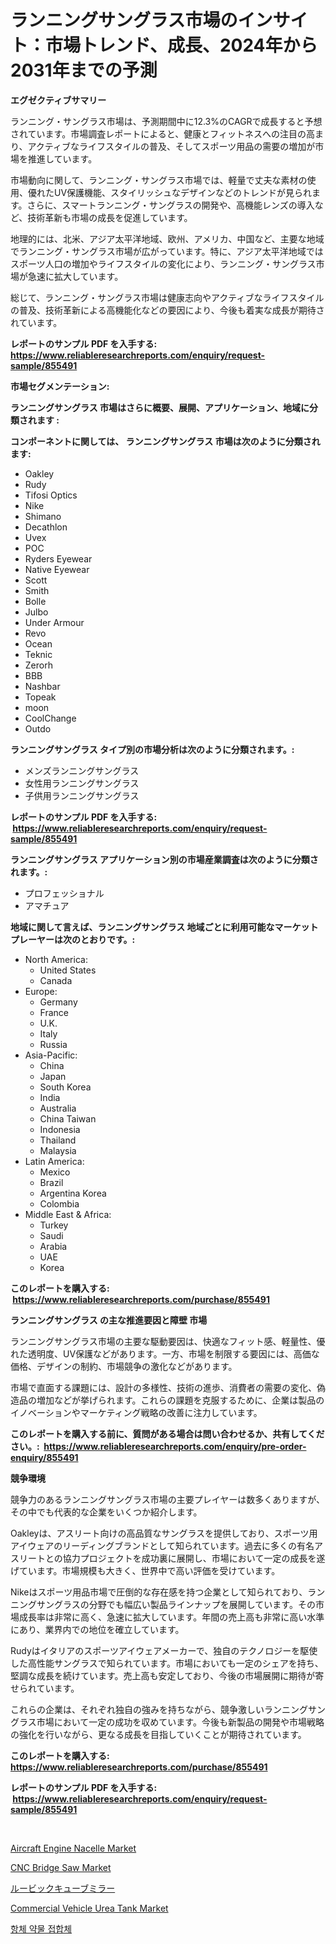 <p><h1>ランニングサングラス市場のインサイト：市場トレンド、成長、2024年から2031年までの予測</h1></p><p><strong>エグゼクティブサマリー</strong></p>
<p><p>ランニング・サングラス市場は、予測期間中に12.3%のCAGRで成長すると予想されています。市場調査レポートによると、健康とフィットネスへの注目の高まり、アクティブなライフスタイルの普及、そしてスポーツ用品の需要の増加が市場を推進しています。</p><p>市場動向に関して、ランニング・サングラス市場では、軽量で丈夫な素材の使用、優れたUV保護機能、スタイリッシュなデザインなどのトレンドが見られます。さらに、スマートランニング・サングラスの開発や、高機能レンズの導入など、技術革新も市場の成長を促進しています。</p><p>地理的には、北米、アジア太平洋地域、欧州、アメリカ、中国など、主要な地域でランニング・サングラス市場が広がっています。特に、アジア太平洋地域ではスポーツ人口の増加やライフスタイルの変化により、ランニング・サングラス市場が急速に拡大しています。</p><p>総じて、ランニング・サングラス市場は健康志向やアクティブなライフスタイルの普及、技術革新による高機能化などの要因により、今後も着実な成長が期待されています。</p></p>
<p><strong>レポートのサンプル PDF を入手する: <a href="https://www.reliableresearchreports.com/enquiry/request-sample/855491">https://www.reliableresearchreports.com/enquiry/request-sample/855491</a></strong></p>
<p><strong>市場セグメンテーション:</strong></p>
<p><strong> ランニングサングラス 市場はさらに概要、展開、アプリケーション、地域に分類されます :</strong></p>
<p><strong>コンポーネントに関しては、 ランニングサングラス 市場は次のように分類されます: &nbsp;</strong></p>
<p><ul><li>Oakley</li><li>Rudy</li><li>Tifosi Optics</li><li>Nike</li><li>Shimano</li><li>Decathlon</li><li>Uvex</li><li>POC</li><li>Ryders Eyewear</li><li>Native Eyewear</li><li>Scott</li><li>Smith</li><li>Bolle</li><li>Julbo</li><li>Under Armour</li><li>Revo</li><li>Ocean</li><li>Teknic</li><li>Zerorh</li><li>BBB</li><li>Nashbar</li><li>Topeak</li><li>moon</li><li>CoolChange</li><li>Outdo</li></ul></p>
<p><strong> ランニングサングラス タイプ別の市場分析は次のように分類されます。:</strong></p>
<p><ul><li>メンズランニングサングラス</li><li>女性用ランニングサングラス</li><li>子供用ランニングサングラス</li></ul></p>
<p><strong>レポートのサンプル PDF を入手する: &nbsp;<a href="https://www.reliableresearchreports.com/enquiry/request-sample/855491">https://www.reliableresearchreports.com/enquiry/request-sample/855491</a></strong></p>
<p><strong> ランニングサングラス アプリケーション別の市場産業調査は次のように分類されます。:</strong></p>
<p><ul><li>プロフェッショナル</li><li>アマチュア</li></ul></p>
<p><strong>地域に関して言えば、ランニングサングラス 地域ごとに利用可能なマーケットプレーヤーは次のとおりです。:</strong></p>
<p><ul>
    <li>
        North America:
        <ul>
            <li>United States</li>
            <li>Canada</li>
        </ul>
    </li>
    <li>
        Europe:
        <ul>
            <li>Germany</li>
            <li>France</li>
            <li>U.K.</li>
            <li>Italy</li>
            <li>Russia</li>
        </ul>
    </li>
    <li>
        Asia-Pacific:
        <ul>
            <li>China</li>
            <li>Japan</li>
            <li>South Korea</li>
            <li>India</li>
            <li>Australia</li>
            <li>China Taiwan</li>
            <li>Indonesia</li>
            <li>Thailand</li>
            <li>Malaysia</li>
        </ul>
    </li>
    <li>
        Latin America:
        <ul>
            <li>Mexico</li>
            <li>Brazil</li>
            <li>Argentina Korea</li>
            <li>Colombia</li>
        </ul>
    </li>
    <li>
        Middle East & Africa:
        <ul>
            <li>Turkey</li>
            <li>Saudi</li>
            <li>Arabia</li>
            <li>UAE</li>
            <li>Korea</li>
        </ul>
    </li>
    </ul></p>
<p><strong>このレポートを購入する: &nbsp;<a href="https://www.reliableresearchreports.com/purchase/855491">https://www.reliableresearchreports.com/purchase/855491</a></strong></p>
<p><strong>ランニングサングラス の主な推進要因と障壁 市場</strong></p>
<p><p>ランニングサングラス市場の主要な駆動要因は、快適なフィット感、軽量性、優れた透明度、UV保護などがあります。一方、市場を制限する要因には、高価な価格、デザインの制約、市場競争の激化などがあります。</p><p>市場で直面する課題には、設計の多様性、技術の進歩、消費者の需要の変化、偽造品の増加などが挙げられます。これらの課題を克服するために、企業は製品のイノベーションやマーケティング戦略の改善に注力しています。</p></p>
<p><strong>このレポートを購入する前に、質問がある場合は問い合わせるか、共有してください。:&nbsp; <a href="https://www.reliableresearchreports.com/enquiry/pre-order-enquiry/855491">https://www.reliableresearchreports.com/enquiry/pre-order-enquiry/855491</a></strong></p>
<p><strong>競争環境</strong></p>
<p><p>競争力のあるランニングサングラス市場の主要プレイヤーは数多くありますが、その中でも代表的な企業をいくつか紹介します。</p><p>Oakleyは、アスリート向けの高品質なサングラスを提供しており、スポーツ用アイウェアのリーディングブランドとして知られています。過去に多くの有名アスリートとの協力プロジェクトを成功裏に展開し、市場において一定の成長を遂げています。市場規模も大きく、世界中で高い評価を受けています。</p><p>Nikeはスポーツ用品市場で圧倒的な存在感を持つ企業として知られており、ランニングサングラスの分野でも幅広い製品ラインナップを展開しています。その市場成長率は非常に高く、急速に拡大しています。年間の売上高も非常に高い水準にあり、業界内での地位を確立しています。</p><p>Rudyはイタリアのスポーツアイウェアメーカーで、独自のテクノロジーを駆使した高性能サングラスで知られています。市場においても一定のシェアを持ち、堅調な成長を続けています。売上高も安定しており、今後の市場展開に期待が寄せられています。</p><p>これらの企業は、それぞれ独自の強みを持ちながら、競争激しいランニングサングラス市場において一定の成功を収めています。今後も新製品の開発や市場戦略の強化を行いながら、更なる成長を目指していくことが期待されています。</p></p>
<p><strong>このレポートを購入する: &nbsp; <a href="https://www.reliableresearchreports.com/purchase/855491">https://www.reliableresearchreports.com/purchase/855491</a></strong></p>
<p><strong>レポートのサンプル PDF を入手する: &nbsp;<a href="https://www.reliableresearchreports.com/enquiry/request-sample/855491">https://www.reliableresearchreports.com/enquiry/request-sample/855491</a></strong><strong></strong></p>
<p>&nbsp;</p>
<p><p><a href="https://github.com/GroverBarry/Market-Research-Report-List-4/blob/main/aircraft-engine-nacelle-market.md">Aircraft Engine Nacelle Market</a></p><p><a href="https://issuu.com/reportprime-2/docs/cnc-bridge-saw-market-size-2030.pptx">CNC Bridge Saw Market</a></p><p><a href="https://github.com/ppmazlotr77499/Market-Research-Report-List-1/blob/main/6383168187613.md">ルービックキューブミラー</a></p><p><a href="https://github.com/lylyparadise/Market-Research-Report-List-2/blob/main/commercial-vehicle-urea-tank-market.md">Commercial Vehicle Urea Tank Market</a></p><p><a href="https://medium.com/@kennyhtyeller0787/%ED%95%AD%EC%B2%B4-%EC%95%BD%EB%AC%BC-%EA%B2%B0%ED%95%A9%EC%B2%B4-%EC%8B%9C%EC%9E%A5-%EC%A0%90%EC%9C%A0%EC%9C%A8-%EB%B3%80%ED%99%94-%EB%B0%8F-%EC%8B%9C%EC%9E%A5-%EC%84%B1%EC%9E%A5-%EB%8F%99%ED%96%A5-2024-2031-c4f98d79cde3">항체 약물 접합체</a></p></p>